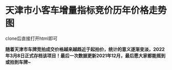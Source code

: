 # 天津市小客车增量指标竞价历年价格走势图

clone后直接打开html即可

**随着天津市车牌竞拍成交价格越来越趋近于起拍价，统计的意义逐渐变淡，2022年3月8日正式存档该项目！最后一次数据更新2021年12月，最后愿大家都能摇到或拍到车牌~**
